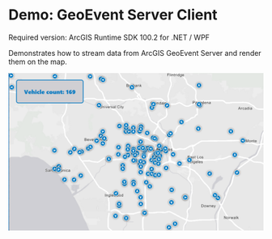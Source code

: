Demo: GeoEvent Server Client
============================
Required version: ArcGIS Runtime SDK 100.2 for .NET / WPF


Demonstrates how to stream data from ArcGIS GeoEvent Server and render them on the map.


![Screenshot](Screenshot_WinDesktop.png)

